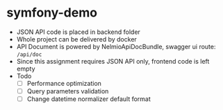 # symfony-demo

- JSON API code is placed in backend folder
- Whole project can be delivered by docker
- API Document is powered by NelmioApiDocBundle, swagger ui route: `/api/doc`
- Since this assignment requires JSON API only, frontend code is left empty
- Todo
  - [ ] Performance optimization
  - [ ] Query parameters validation
  - [ ] Change datetime normalizer default format
